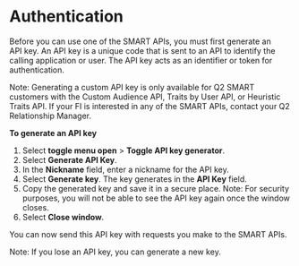 # Authentication

Before you can use one of the SMART APIs, you must first generate an API key. An API key is a unique code that is sent to an API to identify the calling application or user. The API key acts as an identifier or token for authentication. 

Note: Generating a custom API key is only available for Q2 SMART customers with the Custom Audience API, Traits by User API, or Heuristic Traits API. If your FI is interested in any of the SMART APIs, contact your Q2 Relationship Manager.

**To generate an API key**

1. Select **toggle menu open** > **Toggle API key generator**. 
2. Select **Generate API Key**. 
3. In the **Nickname** field, enter a nickname for the API key. 
4. Select **Generate key**. The key generates in the **API Key** field.
5. Copy the generated key and save it in a secure place. 
  Note: For security purposes, you will not be able to see the API key again once the window closes.
6. Select **Close window**. 

You can now send this API key with requests you make to the SMART APIs. 

Note: If you lose an API key, you can generate a new key. 